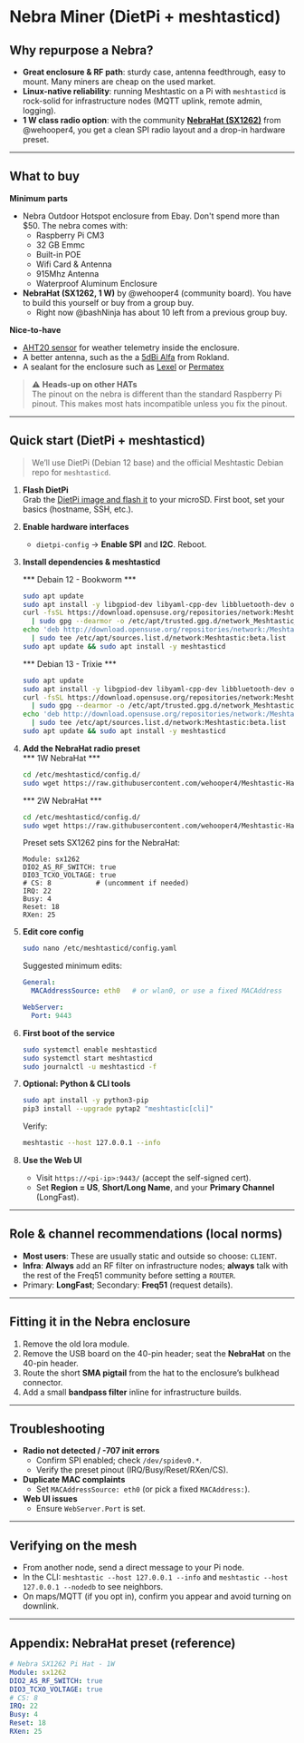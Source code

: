 # Nebra Miner (DietPi + meshtasticd)

## Why repurpose a Nebra?

- **Great enclosure & RF path**: sturdy case, antenna feedthrough, easy to mount. Many miners are cheap on the used market.
- **Linux-native reliability**: running Meshtastic on a Pi with `meshtasticd` is rock-solid for infrastructure nodes (MQTT uplink, remote admin, logging).
- **1 W class radio option**: with the community [**NebraHat (SX1262)**](https://github.com/wehooper4/Meshtastic-Hardware/tree/main/NebraHat) from @wehooper4, you get a clean SPI radio layout and a drop-in hardware preset.

---

## What to buy

**Minimum parts**
- Nebra Outdoor Hotspot enclosure from Ebay. Don't spend more than $50. The nebra comes with:
   - Raspberry Pi CM3
   - 32 GB Emmc
   - Built-in POE
   - Wifi Card & Antenna
   - 915Mhz Antenna
   - Waterproof Aluminum Enclosure
- **NebraHat (SX1262, 1 W)** by @wehooper4 (community board). You have to build this yourself or buy from a group buy.
   - Right now @bashNinja has about 10 left from a previous group buy. 

**Nice-to-have**
- [AHT20 sensor](https://www.amazon.com/dp/B09KGY5NPG) for weather telemetry inside the enclosure.
- A better antenna, such as the a [5dBi Alfa](https://store.rokland.com/products/alfa-aoa-915-5acm-5-dbi-omni-outdoor-915mhz-802-11ah-mini-antenna-for-lora-halow-application) from Rokland.
- A sealant for the enclosure such as [Lexel](https://www.amazon.com/dp/B000BQPFAS) or [Permatex](https://www.amazon.com/dp/B07R4C3KJB)

> ⚠️ **Heads-up on other HATs**  
> The pinout on the nebra is different than the standard Raspberry Pi pinout. This makes most hats incompatible unless you fix the pinout.

---

## Quick start (DietPi + meshtasticd)

> We’ll use DietPi (Debian 12 base) and the official Meshtastic Debian repo for `meshtasticd`.

1) **Flash DietPi**  
   Grab the [DietPi image and flash it](https://dietpi.com/docs/install/) to your microSD. First boot, set your basics (hostname, SSH, etc.).

2) **Enable hardware interfaces**  
   - `dietpi-config` → **Enable SPI** and **I2C**. Reboot.

3) **Install dependencies & meshtasticd**

   *** Debain 12 - Bookworm ***
   ```bash
   sudo apt update
   sudo apt install -y libgpiod-dev libyaml-cpp-dev libbluetooth-dev openssl libssl-dev libulfius-dev liborcania-dev
   curl -fsSL https://download.opensuse.org/repositories/network:Meshtastic:beta/Debian_12/Release.key \
     | sudo gpg --dearmor -o /etc/apt/trusted.gpg.d/network_Meshtastic_beta.gpg
   echo 'deb http://download.opensuse.org/repositories/network:/Meshtastic:/beta/Debian_12/ /' \
     | sudo tee /etc/apt/sources.list.d/network:Meshtastic:beta.list
   sudo apt update && sudo apt install -y meshtasticd
   ```

   *** Debian 13 - Trixie ***   
   ```bash
   sudo apt update
   sudo apt install -y libgpiod-dev libyaml-cpp-dev libbluetooth-dev openssl libssl-dev libulfius-dev liborcania-dev
   curl -fsSL https://download.opensuse.org/repositories/network:Meshtastic:beta/Debian_13/Release.key \
     | sudo gpg --dearmor -o /etc/apt/trusted.gpg.d/network_Meshtastic_beta.gpg
   echo 'deb http://download.opensuse.org/repositories/network:/Meshtastic:/beta/Debian_13/ /' \
     | sudo tee /etc/apt/sources.list.d/network:Meshtastic:beta.list
   sudo apt update && sudo apt install -y meshtasticd
   ```

4) **Add the NebraHat radio preset**  
   *** 1W NebraHat ***
   ```bash
   cd /etc/meshtasticd/config.d/
   sudo wget https://raw.githubusercontent.com/wehooper4/Meshtastic-Hardware/refs/heads/main/NebraHat/NebraHat_1W.yaml
   ```
   *** 2W NebraHat ***
    ```bash
   cd /etc/meshtasticd/config.d/
   sudo wget https://raw.githubusercontent.com/wehooper4/Meshtastic-Hardware/refs/heads/main/NebraHat/NebraHat_2W.yaml
   ```
   Preset sets SX1262 pins for the NebraHat:
   ```
   Module: sx1262
   DIO2_AS_RF_SWITCH: true
   DIO3_TCXO_VOLTAGE: true
   # CS: 8           # (uncomment if needed)
   IRQ: 22
   Busy: 4
   Reset: 18
   RXen: 25
   ```

5) **Edit core config**  
   ```bash
   sudo nano /etc/meshtasticd/config.yaml
   ```
   Suggested minimum edits:
   ```yaml
   General:
     MACAddressSource: eth0   # or wlan0, or use a fixed MACAddress
   
   WebServer:
     Port: 9443
   ```

6) **First boot of the service**
   ```bash
   sudo systemctl enable meshtasticd
   sudo systemctl start meshtasticd
   sudo journalctl -u meshtasticd -f
   ```

7) **Optional: Python & CLI tools**
   ```bash
   sudo apt install -y python3-pip
   pip3 install --upgrade pytap2 "meshtastic[cli]"
   ```
   Verify:
   ```bash
   meshtastic --host 127.0.0.1 --info
   ```

8) **Use the Web UI**
   - Visit `https://<pi-ip>:9443/` (accept the self-signed cert).
   - Set **Region = US**, **Short/Long Name**, and your **Primary Channel** (LongFast).

---

## Role & channel recommendations (local norms)

- **Most users**: These are usually static and outside so choose: `CLIENT`.  
- **Infra**: **Always** add an RF filter on infrastructure nodes; **always** talk with the rest of the Freq51 community before setting a `ROUTER`.  
- Primary: **LongFast**; Secondary: **Freq51** (request details).

---

## Fitting it in the Nebra enclosure

1) Remove the old lora module.  
2) Remove the USB board on the 40-pin header; seat the **NebraHat** on the 40-pin header.  
3) Route the short **SMA pigtail** from the hat to the enclosure’s bulkhead connector.  
4) Add a small **bandpass filter** inline for infrastructure builds.  

---

## Troubleshooting

- **Radio not detected / -707 init errors**  
  - Confirm SPI enabled; check `/dev/spidev0.*`.  
  - Verify the preset pinout (IRQ/Busy/Reset/RXen/CS).  
- **Duplicate MAC complaints**  
  - Set `MACAddressSource: eth0` (or pick a fixed `MACAddress:`).
- **Web UI issues**  
  - Ensure `WebServer.Port` is set.

---

## Verifying on the mesh

- From another node, send a direct message to your Pi node.  
- In the CLI: `meshtastic --host 127.0.0.1 --info` and `meshtastic --host 127.0.0.1 --nodedb` to see neighbors.
- On maps/MQTT (if you opt in), confirm you appear and avoid turning on downlink.

---

## Appendix: NebraHat preset (reference)

```yaml
# Nebra SX1262 Pi Hat - 1W
Module: sx1262
DIO2_AS_RF_SWITCH: true
DIO3_TCXO_VOLTAGE: true
# CS: 8
IRQ: 22
Busy: 4
Reset: 18
RXen: 25
```
